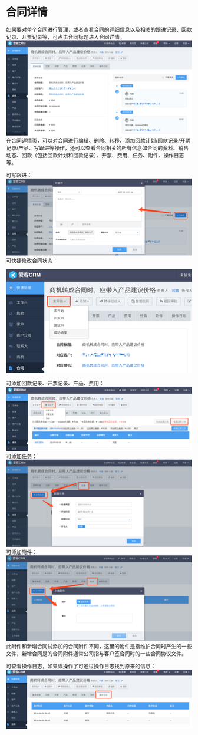 # 合同详情

如果要对单个合同进行管理，或者查看合同的详细信息以及相关的跟进记录、回款记录、开票记录等，可点击合同标题进入合同详情。![](/assets/合同详情02.png)在合同详情页，可以对合同进行编辑、删除、转移、添加回款计划/回款记录/开票记录/产品、写跟进等操作，还可以查看合同相关的所有信息如合同的资料、销售动态、回款（包括回款计划和回款记录）、开票、费用、任务、附件、操作日志等。

可写跟进：![](/assets/合同详情03.png)可快捷修改合同状态：

![](/assets/合同详情04.png)

可添加回款记录、开票记录、产品、费用：![](/assets/合同详情10.png)可添加任务：![](/assets/合同详情11.png)可添加附件：![](/assets/合同详情1.png)此附件和新增合同试添加的合同附件不同，这里的附件是指维护合同时产生的一些文件，新增合同是的合同附件通常公司指与客户签合同时的一些合同协议文件。

可查看操作日志，如果误操作了可通过操作日志找到原来的信息：![](/assets/合同详情12.png)

